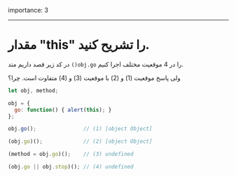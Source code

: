 importance: 3

---

# مقدار "this" را تشریح کنید.

در کد زیر قصد داریم متد `()obj.go` را در 4 موقعیت مختلف اجرا کنیم.

ولی پاسخ موقعیت (1) و (2) با موقعیت (3) و (4) متفاوت است. چرا؟

```js run no-beautify
let obj, method;

obj = {
  go: function() { alert(this); }
};

obj.go();               // (1) [object Object]

(obj.go)();             // (2) [object Object]

(method = obj.go)();    // (3) undefined

(obj.go || obj.stop)(); // (4) undefined
```

